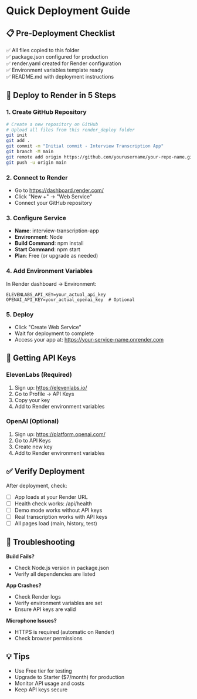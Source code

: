 # Quick Deployment Guide

## 📋 Pre-Deployment Checklist

✅ All files copied to this folder  
✅ package.json configured for production  
✅ render.yaml created for Render configuration  
✅ Environment variables template ready  
✅ README.md with deployment instructions  

## 🚀 Deploy to Render in 5 Steps

### 1. Create GitHub Repository
```bash
# Create a new repository on GitHub
# Upload all files from this render_deploy folder
git init
git add .
git commit -m "Initial commit - Interview Transcription App"
git branch -M main
git remote add origin https://github.com/yourusername/your-repo-name.git
git push -u origin main
```

### 2. Connect to Render
- Go to https://dashboard.render.com/
- Click "New +" → "Web Service"
- Connect your GitHub repository

### 3. Configure Service
- **Name**: interview-transcription-app
- **Environment**: Node
- **Build Command**: npm install
- **Start Command**: npm start
- **Plan**: Free (or upgrade as needed)

### 4. Add Environment Variables
In Render dashboard → Environment:
```
ELEVENLABS_API_KEY=your_actual_api_key
OPENAI_API_KEY=your_actual_openai_key  # Optional
```

### 5. Deploy
- Click "Create Web Service"
- Wait for deployment to complete
- Access your app at: https://your-service-name.onrender.com

## 🔑 Getting API Keys

### ElevenLabs (Required)
1. Sign up: https://elevenlabs.io/
2. Go to Profile → API Keys
3. Copy your key
4. Add to Render environment variables

### OpenAI (Optional)
1. Sign up: https://platform.openai.com/
2. Go to API Keys
3. Create new key
4. Add to Render environment variables

## ✅ Verify Deployment

After deployment, check:
- [ ] App loads at your Render URL
- [ ] Health check works: /api/health
- [ ] Demo mode works without API keys
- [ ] Real transcription works with API keys
- [ ] All pages load (main, history, test)

## 🔧 Troubleshooting

**Build Fails?**
- Check Node.js version in package.json
- Verify all dependencies are listed

**App Crashes?**
- Check Render logs
- Verify environment variables are set
- Ensure API keys are valid

**Microphone Issues?**
- HTTPS is required (automatic on Render)
- Check browser permissions

## 💡 Tips

- Use Free tier for testing
- Upgrade to Starter ($7/month) for production
- Monitor API usage and costs
- Keep API keys secure 
